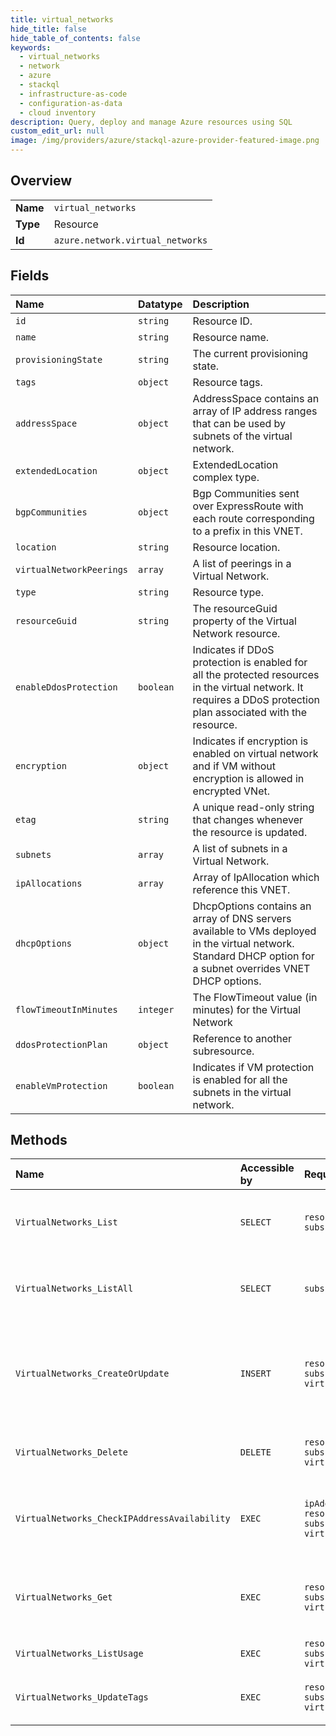 ```yaml
---
title: virtual_networks
hide_title: false
hide_table_of_contents: false
keywords:
  - virtual_networks
  - network
  - azure    
  - stackql
  - infrastructure-as-code
  - configuration-as-data
  - cloud inventory
description: Query, deploy and manage Azure resources using SQL
custom_edit_url: null
image: /img/providers/azure/stackql-azure-provider-featured-image.png
---
```

  
    

## Overview
<table><tbody>
<tr><td><b>Name</b></td><td><code>virtual_networks</code></td></tr>
<tr><td><b>Type</b></td><td>Resource</td></tr>
<tr><td><b>Id</b></td><td><code>azure.network.virtual_networks</code></td></tr>
</tbody></table>

## Fields
| Name | Datatype | Description |
|:-----|:---------|:------------|
| `id` | `string` | Resource ID. |
| `name` | `string` | Resource name. |
| `provisioningState` | `string` | The current provisioning state. |
| `tags` | `object` | Resource tags. |
| `addressSpace` | `object` | AddressSpace contains an array of IP address ranges that can be used by subnets of the virtual network. |
| `extendedLocation` | `object` | ExtendedLocation complex type. |
| `bgpCommunities` | `object` | Bgp Communities sent over ExpressRoute with each route corresponding to a prefix in this VNET. |
| `location` | `string` | Resource location. |
| `virtualNetworkPeerings` | `array` | A list of peerings in a Virtual Network. |
| `type` | `string` | Resource type. |
| `resourceGuid` | `string` | The resourceGuid property of the Virtual Network resource. |
| `enableDdosProtection` | `boolean` | Indicates if DDoS protection is enabled for all the protected resources in the virtual network. It requires a DDoS protection plan associated with the resource. |
| `encryption` | `object` | Indicates if encryption is enabled on virtual network and if VM without encryption is allowed in encrypted VNet. |
| `etag` | `string` | A unique read-only string that changes whenever the resource is updated. |
| `subnets` | `array` | A list of subnets in a Virtual Network. |
| `ipAllocations` | `array` | Array of IpAllocation which reference this VNET. |
| `dhcpOptions` | `object` | DhcpOptions contains an array of DNS servers available to VMs deployed in the virtual network. Standard DHCP option for a subnet overrides VNET DHCP options. |
| `flowTimeoutInMinutes` | `integer` | The FlowTimeout value (in minutes) for the Virtual Network |
| `ddosProtectionPlan` | `object` | Reference to another subresource. |
| `enableVmProtection` | `boolean` | Indicates if VM protection is enabled for all the subnets in the virtual network. |
## Methods
| Name | Accessible by | Required Params | Description |
|:-----|:--------------|:----------------|:------------|
| `VirtualNetworks_List` | `SELECT` | `resourceGroupName, subscriptionId` | Gets all virtual networks in a resource group. |
| `VirtualNetworks_ListAll` | `SELECT` | `subscriptionId` | Gets all virtual networks in a subscription. |
| `VirtualNetworks_CreateOrUpdate` | `INSERT` | `resourceGroupName, subscriptionId, virtualNetworkName` | Creates or updates a virtual network in the specified resource group. |
| `VirtualNetworks_Delete` | `DELETE` | `resourceGroupName, subscriptionId, virtualNetworkName` | Deletes the specified virtual network. |
| `VirtualNetworks_CheckIPAddressAvailability` | `EXEC` | `ipAddress, resourceGroupName, subscriptionId, virtualNetworkName` | Checks whether a private IP address is available for use. |
| `VirtualNetworks_Get` | `EXEC` | `resourceGroupName, subscriptionId, virtualNetworkName` | Gets the specified virtual network by resource group. |
| `VirtualNetworks_ListUsage` | `EXEC` | `resourceGroupName, subscriptionId, virtualNetworkName` | Lists usage stats. |
| `VirtualNetworks_UpdateTags` | `EXEC` | `resourceGroupName, subscriptionId, virtualNetworkName` | Updates a virtual network tags. |
